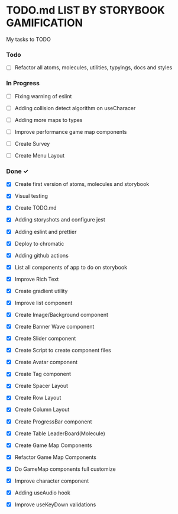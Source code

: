 # TODO.md LIST BY STORYBOOK GAMIFICATION

My tasks to TODO 

### Todo

- [ ] Refactor all atoms, molecules, utilities, typyings, docs and styles

### In Progress

- [ ] Fixing warning of eslint  

- [ ] Adding collision detect algorithm on useCharacer

- [ ] Adding more maps to types
- [ ] Improve performance game map components

- [ ] Create Survey
- [ ] Create Menu Layout

### Done ✓

- [x] Create first version of atoms, molecules and storybook
- [x] Visual testing
- [x] Create TODO.md
- [x] Adding storyshots and configure jest
- [x] Adding eslint and prettier
- [x] Deploy to chromatic
- [x] Adding github actions
- [x] List all components of app to do on storybook

- [x] Improve Rich Text
- [x] Create gradient utility
- [x] Improve list component

- [x] Create Image/Background component
- [x] Create Banner Wave component
- [x] Create Slider component
- [x] Create Script to create component files
- [x] Create Avatar component
- [x] Create Tag component
- [x] Create Spacer Layout
- [x] Create Row Layout
- [x] Create Column Layout
- [x] Create ProgressBar component
- [x] Create Table LeaderBoard(Molecule)

- [x] Create Game Map Components
- [x] Refactor Game Map Components
- [x] Do GameMap components full customize


- [x] Improve character component
- [x] Adding useAudio hook
- [x] Improve useKeyDown validations